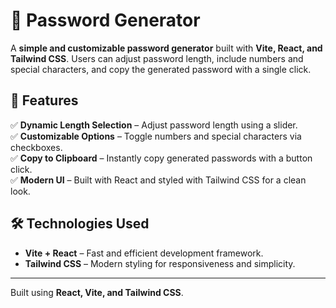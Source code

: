 # 🔑 Password Generator  

A **simple and customizable password generator** built with **Vite, React, and Tailwind CSS**. Users can adjust password length, include numbers and special characters, and copy the generated password with a single click.  

## 🚀 Features  

✅ **Dynamic Length Selection** – Adjust password length using a slider.  
✅ **Customizable Options** – Toggle numbers and special characters via checkboxes.  
✅ **Copy to Clipboard** – Instantly copy generated passwords with a button click.  
✅ **Modern UI** – Built with React and styled with Tailwind CSS for a clean look.  

## 🛠️ Technologies Used  

- **Vite + React** – Fast and efficient development framework.  
- **Tailwind CSS** – Modern styling for responsiveness and simplicity.
  
---

Built using **React, Vite, and Tailwind CSS**.  
